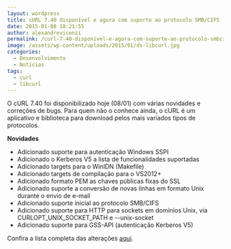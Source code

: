 ```yaml
---
layout: wordpress
title: cURL 7.40 disponível e agora com suporte ao protocolo SMB/CIFS
date: 2015-01-08 18:21:55
author: alexandrevicenzi
permalink: /curl-7-40-disponivel-e-agora-com-suporte-ao-protocolo-smbcifs/
image: /assets/wp-content/uploads/2015/01/ds-libcurl.jpg
categories:
  - Desenvolvimento
  - Notícias
tags:
  - curl
  - libcurl
---
```


O cURL 7.40 foi disponibilizado hoje (08/01) com várias novidades e correções de bugs. Para quem não o conhece ainda, o cURL é um aplicativo e biblioteca para download pelos mais variados tipos de protocolos.

<strong>Novidades</strong>
<ul>
	<li>Adicionado suporte para autenticação Windows SSPI</li>
	<li>Adicionado o Kerberos V5 a lista de funcionalidades suportadas</li>
	<li>Adicionado targets para o WinIDN (Makefile)</li>
	<li>Adicionado targets de compilação para o VS2012+</li>
	<li>Adicionado formato PEM as chaves públicas fixas do SSL</li>
	<li>Adicionado suporte a conversão de novas linhas em formato Unix durante o envio de e-mail</li>
	<li>Adicionado suporte inicial ao protocolo SMB/CIFS</li>
	<li>Adicionado suporte para HTTP para sockets em domínios Unix, via CURLOPT_UNIX_SOCKET_PATH e --unix-socket</li>
	<li>Adicionado suporte para GSS-API (autenticação Kerberos V5)</li>
</ul>
Confira a lista completa das alterações <a href="http://curl.haxx.se/changes.html#7_40_0" target="_blank">aqui</a>.